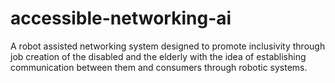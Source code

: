 # accessible-networking-ai
A robot assisted networking system designed to promote inclusivity through job creation of the disabled and the elderly with the idea of establishing communication between them and consumers through robotic systems.
